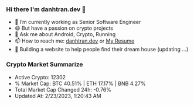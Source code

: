 ### Hi there I'm danhtran.dev 👋

- 🔭 I’m currently working as Senior Software Engineer
- 😄 But have a passion on crypto projects
- 💬 Ask me about Android, Crypto, Running 
- 📫 How to reach me: <a href="https://danhtran.dev" target="_blank">danhtran.dev</a> or <a href="Dan-Resume.pdf" target="_blank">My Resume</a>
- 🌱 Building a website to help people find their dream house (updating ...)

### Crypto Market Summarize
- Active Crypto: 12302
- % Market Cap: BTC 40.51% | ETH 17.17% | BNB 4.27%
- Total Market Cap Changed 24h: -0.76%
- Updated At: 2/23/2023, 1:20:43 AM

